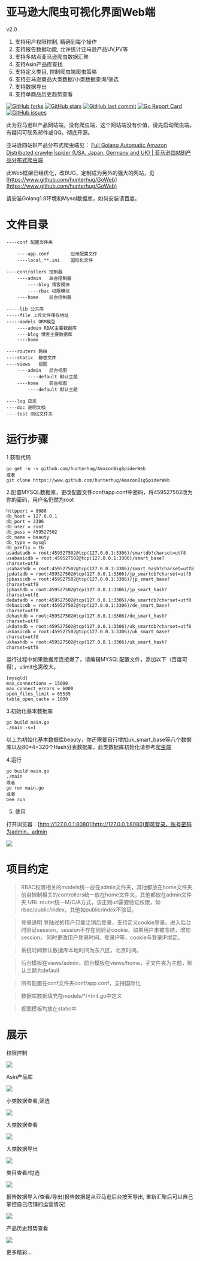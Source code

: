 # 亚马逊大爬虫可视化界面Web端

v2.0

1. 支持用户权限控制, 精确到每个操作
2. 支持报告数据功能, 允许统计亚马逊产品UV,PV等
3. 支持多站点亚马逊爬虫数据汇聚
4. 支持Asin产品库查找
5. 支持定义类目, 控制爬虫端爬虫策略
6. 支持亚马逊商品大类数据/小类数据查询/筛选
7. 支持数据导出
8. 支持单商品历史趋势查看

[![GitHub forks](https://img.shields.io/github/forks/hunterhug/AmazonBigSpiderWeb.svg?style=social&label=Forks)](https://github.com/hunterhug/AmazonBigSpiderWeb/network)
[![GitHub stars](https://img.shields.io/github/stars/hunterhug/AmazonBigSpiderWeb.svg?style=social&label=Stars)](https://github.com/hunterhug/AmazonBigSpiderWeb/stargazers)
[![GitHub last commit](https://img.shields.io/github/last-commit/hunterhug/AmazonBigSpiderWeb.svg)](https://github.com/hunterhug/AmazonBigSpiderWeb)
[![Go Report Card](https://goreportcard.com/badge/github.com/hunterhug/AmazonBigSpiderWeb)](https://goreportcard.com/report/github.com/hunterhug/AmazonBigSpiderWeb)
[![GitHub issues](https://img.shields.io/github/issues/hunterhug/AmazonBigSpiderWeb.svg)](https://github.com/hunterhug/AmazonBigSpiderWeb/issues)


此为亚马逊BI产品网站端，没有爬虫端，这个网站端没有价值，请先启动爬虫端。有疑问可联系邮件或QQ。彻底开源。

亚马逊四站BI产品分布式爬虫端见： [Full Golang Automatic Amazon Distributed crawler|spider (USA, Japan, Germany and UK) | 亚马逊四站BI产品分布式爬虫端](https://github.com/hunterhug/AmazonBigSpider)

此Web框架已经优化，改BUG，定制成为另外的强大的网站，见[https://www.github.com/hunterhug/GoWeb](https://www.github.com/hunterhug/GoWeb)

请安装Golang1.8环境和Mysql数据库，如何安装请百度。

# 文件目录
```
----conf 配置文件夹

	----app.conf 		应用配置文件
	----local_**.ini 	国际化文件

----controllers 控制器
	----admin	后台控制器
		----blog 博客模块
		----rbac 权限模块
	----home 	前台控制器

-----lib 公共库
-----file 上传文件保存地址
-----models ORM模型
	----admin RBAC主要数据库
	----blog 博客主要数据库
	----home 

----routers 路由
----static  静态文件
----views	视图
	----admin 	后台视图
		----default 默认主题
	----home 	前台视图
		----default 默认主题

----log 日志
----doc 说明文档
----test 测试文件夹
```

# 运行步骤

1.获取代码

```
go get -u -v github.com/hunterhug/AmazonBigSpiderWeb
或者
git clone https://www.github.com/hunterhug/AmazonBigSpiderWeb
```

2.配置MYSQL数据库，更改配置文件conf/app.conf中密码，将459527502改为你的密码，用户名仍然为root

```
httpport = 8080
db_host = 127.0.0.1
db_port = 3306
db_user = root
db_pass = 459527502
db_name = beauty
db_type = mysql
db_prefix = tb_
usadatadb = root:459527502@tcp(127.0.0.1:3306)/smartdb?charset=utf8
usabasicdb = root:459527502@tcp(127.0.0.1:3306)/smart_base?charset=utf8
usahashdb = root:459527502@tcp(127.0.0.1:3306)/smart_hash?charset=utf8
jpdatadb = root:459527502@tcp(127.0.0.1:3306)/jp_smartdb?charset=utf8
jpbasicdb = root:459527502@tcp(127.0.0.1:3306)/jp_smart_base?charset=utf8
jphashdb = root:459527502@tcp(127.0.0.1:3306)/jp_smart_hash?charset=utf8
dedatadb = root:459527502@tcp(127.0.0.1:3306)/de_smartdb?charset=utf8
debasicdb = root:459527502@tcp(127.0.0.1:3306)/de_smart_base?charset=utf8
dehashdb = root:459527502@tcp(127.0.0.1:3306)/de_smart_hash?charset=utf8
ukdatadb = root:459527502@tcp(127.0.0.1:3306)/uk_smartdb?charset=utf8
ukbasicdb = root:459527502@tcp(127.0.0.1:3306)/uk_smart_base?charset=utf8
ukhashdb = root:459527502@tcp(127.0.0.1:3306)/uk_smart_hash?charset=utf8
```

运行过程中如果数据库连接爆了，请编辑MYSQL配置文件，添加以下（百度可得），ulimit也需改大。

```
[mysqld]
max_connections = 15000
max_connect_errors = 6000
open_files_limit = 65535
table_open_cache = 1000
```

3.初始化基本数据库

```
go build main.go 
./main -s=1
```

以上为初始化基本数据库beauty，你还需要自行增加uk_smart_base等八个数据库以及80*4=320个Hash分表数据库，此类数据库初始化请参考[爬虫端](https://github.com/hunterhug/AmazonBigSpider)

4.运行

```
go build main.go
./main
或者
go run main.go
或者
bee run
```

5. 使用

打开浏览器：[http://127.0.0.1:8080](http://127.0.0.1:8080)即可登录，账号密码为admin，admin

![](web.png)


# 项目约定
>RBAC权限相关的models统一放在admin文件夹，其他都放在home文件夹.
	前台控制相关的controllers统一放在home文件夹，其他都放在admin文件夹
	URL router统一M/C/A方式，该正则url需要验证权限，如rbac/public/index，其他如public/index不验证。

>登录说明
	登陆过的用户只能注销后登录，支持定义cookie登录。进入后台时验证session，session不存在则验证cookie，如果用户未被冻结，增加session，
	同时更改用户登录时间、登录IP等，cookie与登录IP绑定。

>系统时间默认数据库本地时间为东八区，北京时间。

>后台模板在views/admin，前台模板在views/home，子文件夹为主题，默认主题为default

>所有配置在conf文件夹conf/app.conf，支持国际化

>数据库数据填充在models/*/*Init.go中定义

>视图模板均放在static中

# 展示

权限控制

![](doc/rbac.png)

Asin产品库

![](doc/asin.png)

小类数据查看,筛选

![](doc/small.png)

大类数据查看

![](doc/big.png)

大类数据导出

![](doc/csv.png)

类目查看/勾选

![](doc/lei.png)

报告数据导入/查看/导出(报告数据是从亚马逊后台按天导出, 重新汇聚后可以自己掌控自己店铺的运营情况)

![](doc/report-data.png)

产品历史趋势查看

![](doc/trend.png)

更多精彩...